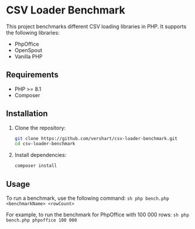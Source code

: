 # CSV Loader Benchmark

This project benchmarks different CSV loading libraries in PHP. It supports the following libraries:
- PhpOffice
- OpenSpout
- Vanilla PHP

## Requirements

- PHP >= 8.1
- Composer

## Installation

1. Clone the repository:
    ```sh
    git clone https://github.com/vershart/csv-loader-benchmark.git
    cd csv-loader-benchmark
    ```

2. Install dependencies:
    ```sh
    composer install
    ```

## Usage

To run a benchmark, use the following command:
    ```sh
    php bench.php <benchmarkName> <rowCount>
    ```

For example, to run the benchmark for PhpOffice with 100 000 rows:
    ```sh
    php bench.php phpoffice 100 000
    ```
